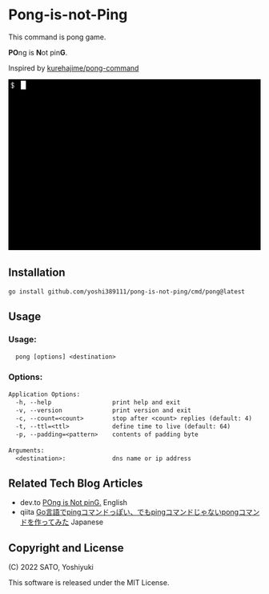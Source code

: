 # Pong-is-not-Ping

This command is pong game.

**PO**ng is **N**ot pin**G**.

Inspired by [kurehajime/pong-command](https://github.com/kurehajime/pong-command)

![](./docs/pong.gif)

## Installation

```
go install github.com/yoshi389111/pong-is-not-ping/cmd/pong@latest
```

## Usage

### Usage:

```
  pong [options] <destination>
```

### Options:

```
Application Options:
  -h, --help                 print help and exit
  -v, --version              print version and exit
  -c, --count=<count>        stop after <count> replies (default: 4)
  -t, --ttl=<ttl>            define time to live (default: 64)
  -p, --padding=<pattern>    contents of padding byte

Arguments:
  <destination>:             dns name or ip address
```

## Related Tech Blog Articles

* dev.to [POng is Not pinG.](https://dev.to/yoshi389111/pong-is-not-ping-323d) English
* qiita [Go言語でpingコマンドっぽい、でもpingコマンドじゃないpongコマンドを作ってみた](https://qiita.com/yoshi389111/items/a289f1c470616c5f10c4) Japanese

## Copyright and License

(C) 2022 SATO, Yoshiyuki

This software is released under the MIT License.
